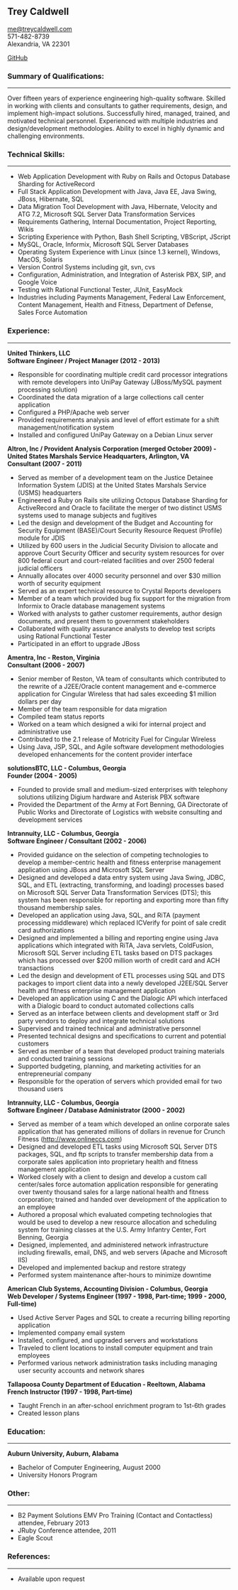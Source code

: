 ## Trey Caldwell  
me@treycaldwell.com  
571-482-8739  
Alexandria, VA 22301

[GitHub](http://github.com/treycaldwell)  

### Summary of Qualifications:
_________________________
Over fifteen years of experience engineering high-quality software.  Skilled in working with clients and consultants to gather requirements, design, and implement high-impact solutions.  Successfully hired, managed, trained, and motivated technical personnel.  Experienced with multiple industries and design/development methodologies.  Ability to excel in highly dynamic and challenging environments.

### Technical Skills:
_________________
* Web Application Development with Ruby on Rails and Octopus Database Sharding for ActiveRecord
* Full Stack Application Development with Java, Java EE, Java Swing, JBoss, Hibernate, SQL
* Data Migration Tool Development with Java, Hibernate, Velocity and ATG 7.2, Microsoft SQL Server Data Transformation Services
* Requirements Gathering, Internal Documentation, Project Reporting, Wikis
* Scripting Experience with Python, Bash Shell Scripting, VBScript, JScript
* MySQL, Oracle, Informix, Microsoft SQL Server Databases
* Operating System Experience with Linux (since 1.3 kernel), Windows, MacOS, Solaris
* Version Control Systems including git, svn, cvs
* Configuration, Administration, and Integration of Asterisk PBX, SIP, and Google Voice
* Testing with Rational Functional Tester, JUnit, EasyMock
* Industries including Payments Management, Federal Law Enforcement, Content Management, Health and Fitness, Department of Defense, Sales Force Automation

### Experience:
___________
__United Thinkers, LLC__  
__Software Engineer / Project Manager (2012 - 2013)__

* Responsible for coordinating multiple credit card processor integrations with remote developers into UniPay Gateway (JBoss/MySQL payment processing solution)
* Coordinated the data migration of a large collections call center application
* Configured a PHP/Apache web server
* Provided requirements analysis and level of effort estimate for a shift management/notification system
* Installed and configured UniPay Gateway on a Debian Linux server


__Altron, Inc / Provident Analysis Corporation (merged October 2009) - United States Marshals Service Headquarters, Arlington, VA__  
__Consultant (2007 - 2011)__

* Served as member of a development team on the Justice Detainee Information System (JDIS) at the United States Marshals Service (USMS) headquarters
* Engineered a Ruby on Rails site utilizing Octopus Database Sharding for ActiveRecord and Oracle to facilitate the merger of two distinct USMS systems used to manage subjects and fugitives
* Led the design and development of the Budget and Accounting for Security Equipment (BASE)/Court Security Resource Request (Profile) module for JDIS
* Utilized by 600 users in the Judicial Security Division to allocate and approve Court Security Officer and security system resources for over 800 federal court and court-related facilities and over 2500 federal judicial officers
* Annually allocates over 4000 security personnel and over $30 million worth of security equipment
* Served as an expert technical resource to Crystal Reports developers
* Member of a team which provided bug fix support for the migration from Informix to Oracle database management systems
* Worked with analysts to gather customer requirements, author design documents, and present them to government stakeholders
* Collaborated with quality assurance analysts to develop test scripts using Rational Functional Tester
* Participated in an effort to upgrade JBoss

__Amentra, Inc - Reston, Virginia__  
__Consultant (2006 - 2007)__

* Senior member of Reston, VA team of consultants which contributed to the rewrite of a J2EE/Oracle content management and e-commerce application for Cingular Wireless that had sales exceeding $1 million dollars per day
* Member of the team responsible for data migration
* Compiled team status reports
* Worked on a team which designed a wiki for internal project and administrative use
* Contributed to the 2.1 release of Motricity Fuel for Cingular Wireless
* Using Java, JSP, SQL, and Agile software development methodologies developed enhancements for the content provider interface

__solutionsBTC, LLC - Columbus, Georgia__  
__Founder (2004 - 2005)__

* Founded to provide small and medium-sized enterprises with telephony solutions utilizing Digium hardware and Asterisk PBX software
* Provided the Department of the Army at Fort Benning, GA Directorate of Public Works and Directorate of Logistics with website consulting and development services




__Intrannuity, LLC - Columbus, Georgia__  
__Software Engineer / Consultant (2002 - 2006)__

* Provided guidance on the selection of competing technologies to develop a member-centric health and fitness enterprise management application using JBoss and Microsoft SQL Server
* Designed and developed a data entry system using Java Swing, JDBC, SQL, and ETL (extracting, transforming, and loading) processes based on Microsoft SQL Server Data Transformation Services (DTS); this system has been responsible for reporting and exporting more than fifty thousand membership sales.
* Developed an application using Java, SQL, and RiTA (payment processing middleware) which replaced ICVerify for point of sale credit card authorizations
* Designed and implemented a billing and reporting engine using Java applications which integrated with RiTA, Java servlets, ColdFusion, Microsoft SQL Server including ETL tasks based on DTS packages which has processed over $200 million worth of credit card and ACH transactions
* Led the design and development of ETL processes using SQL and DTS packages to import client data into a newly developed J2EE/SQL Server health and fitness enterprise management application
* Developed an application using C and the Dialogic API which interfaced with a Dialogic board to conduct automated collections calls
* Served as an interface between clients and development staff or 3rd party vendors to deploy and integrate technical solutions
* Supervised and trained technical and administrative personnel
* Presented technical designs and specifications to current and potential customers
* Served as member of a team that developed product training materials and conducted training sessions
* Supported budgeting, planning, and marketing activities for an entrepreneurial company
* Responsible for the operation of servers which provided email for two thousand users

__Intrannuity, LLC - Columbus, Georgia__  
__Software Engineer / Database Administrator (2000 - 2002)__

* Served as member of a team which developed an online corporate sales application that has generated millions of dollars in revenue for Crunch Fitness (http://www.onlineccs.com)
* Designed and developed ETL tasks using Microsoft SQL Server DTS packages, SQL, and ftp scripts to transfer membership data from a corporate sales application into proprietary health and fitness management application
* Worked closely with a client to design and develop a custom call center/sales force automation application responsible for generating over twenty thousand sales for a large national health and fitness corporation; trained and handed over development of the application to an employee
* Authored a proposal which evaluated competing technologies that would be used to develop a new resource allocation and scheduling system for training classes at the U.S. Army Infantry Center, Fort Benning, Georgia
* Designed, implemented, and administered network infrastructure including firewalls, email, DNS, and web servers (Apache and Microsoft IIS)
* Developed and implemented backup and restore strategy
* Performed system maintenance after-hours to minimize downtime

__American Club Systems, Accounting Division - Columbus, Georgia__  
__Web Developer / Systems Engineer (1997 - 1998, Part-time; 1999 - 2000, Full-time)__

* Used Active Server Pages and SQL to create a recurring billing reporting application
* Implemented company email system
* Installed, configured, and upgraded servers and workstations
* Traveled to client locations to install computer equipment and train employees
* Performed various network administration tasks including managing user security accounts and network shares

__Tallapoosa County Department of Education - Reeltown, Alabama__  
__French Instructor (1997 - 1998, Part-time)__

* Taught French in an after-school enrichment program to 1st-6th grades
* Created lesson plans

### Education:
______________
__Auburn University, Auburn, Alabama__  

* Bachelor of Computer Engineering, August 2000
* University Honors Program 

### Other:
_________
* B2 Payment Solutions EMV Pro Training (Contact and Contactless) attendee, February 2013
* JRuby Conference attendee, 2011
* Eagle Scout

### References:
_______________
* Available upon request

